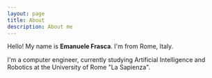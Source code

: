 ```yaml
---
layout: page
title: About
description: About me
---
```


Hello! My name is **Emanuele Frasca**. I'm from Rome, Italy.

I'm a computer engineer, currently studying Artificial Intelligence and Robotics at the University of Rome "La Sapienza".